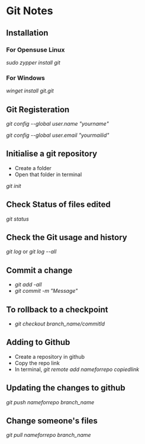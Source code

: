 # Git Notes

## Installation
### For Opensuse Linux
*sudo zypper install git*
### For Windows
*winget install git.git*

## Git Registeration
*git config --global user.name "yourname"*

*git config --global user.email "yourmailid"*

## Initialise a git repository
- Create a folder
- Open that folder in terminal

*git init*

## Check Status of files edited
*git status*

## Check the Git usage and history

*git log* or *git log --all*

## Commit a change
- *git add -all*
- *git commit -m "Message"*

## To rollback to a checkpoint
- *git checkout branch_name/commitId*

## Adding to Github
- Create a repository in github
- Copy the repo link
- In terminal, *git remote add nameforrepo copiedlink*

## Updating the changes to github
*git push nameforrepo branch_name*

## Change someone's files
*git pull nameforrepo branch_name*
